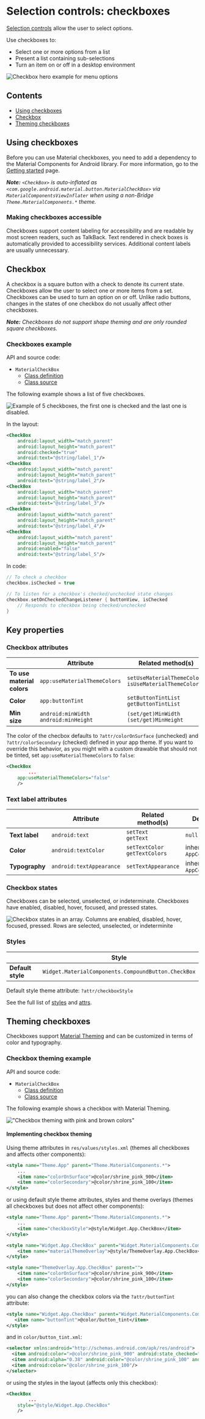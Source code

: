 <!--docs:
title: "Material selection controls: CheckBoxes"
layout: detail
section: components
excerpt: "Selection controls allow the user to select options."
iconId: checkbox
path: /catalog/checkboxes/
-->

# Selection controls: checkboxes

[Selection controls](https://material.io/components/selection-controls#usage)
allow the user to select options.

Use checkboxes to:

*   Select one or more options from a list
*   Present a list containing sub-selections
*   Turn an item on or off in a desktop environment

![Checkbox hero example for menu options](assets/checkbox/checkbox_hero.png)

## Contents

*   [Using checkboxes](#using-checkboxes)
*   [Checkbox](#checkbox)
*   [Theming checkboxes](#theming-checkboxes)

## Using checkboxes

Before you can use Material checkboxes, you need to add a dependency to the
Material Components for Android library. For more information, go to the
[Getting started](/material-components/material-components-android/blob/master/docs/getting-started.md)
page.

_**Note:** `<CheckBox>` is auto-inflated as
`<com.google.android.material.button.MaterialCheckBox>` via
`MaterialComponentsViewInflater` when using a non-Bridge
`Theme.MaterialComponents.*` theme._

### Making checkboxes accessible

Checkboxes support content labeling for accessibility and are readable by most
screen readers, such as TalkBack. Text rendered in check boxes is automatically
provided to accessibility services. Additional content labels are usually
unnecessary.

## Checkbox

A checkbox is a square button with a check to denote its current state.
Checkboxes allow the user to select one or more items from a set. Checkboxes can
be used to turn an option on or off. Unlike radio buttons, changes in the states
of one checkbox do not usually affect other checkboxes.

_**Note:** Checkboxes do not support shape theming and are only rounded square
checkboxes._

### Checkboxes example

API and source code:

*   `MaterialCheckBox`
    *   [Class definition](https://developer.android.com/reference/com/google/android/material/checkbox/MaterialCheckBox)
    *   [Class source](https://github.com/material-components/material-components-android/tree/master/lib/java/com/google/android/material/checkbox/MaterialCheckBox.java)

The following example shows a list of five checkboxes.

![Example of 5 checkboxes, the first one is checked and the last one is
disabled.](assets/checkbox/checkbox_example.png)

In the layout:

```xml
<CheckBox
    android:layout_width="match_parent"
    android:layout_height="match_parent"
    android:checked="true"
    android:text="@string/label_1"/>
<CheckBox
    android:layout_width="match_parent"
    android:layout_height="match_parent"
    android:text="@string/label_2"/>
<CheckBox
    android:layout_width="match_parent"
    android:layout_height="match_parent"
    android:text="@string/label_3"/>
<CheckBox
    android:layout_width="match_parent"
    android:layout_height="match_parent"
    android:text="@string/label_4"/>
<CheckBox
    android:layout_width="match_parent"
    android:layout_height="match_parent"
    android:enabled="false"
    android:text="@string/label_5"/>
```

In code:

```kt
// To check a checkbox
checkbox.isChecked = true

// To listen for a checkbox's checked/unchecked state changes
checkbox.setOnCheckedChangeListener { buttonView, isChecked
    // Responds to checkbox being checked/unchecked
}
```

## Key properties

### Checkbox attributes

&nbsp;                     | Attribute                                  | Related method(s)                                          | Default value
-------------------------- | ------------------------------------------ | ---------------------------------------------------------- | -------------
**To use material colors** | `app:useMaterialThemeColors`               | `setUseMaterialThemeColors`<br/>`isUseMaterialThemeColors` | `true` (ignored if `app:buttonTint` is set)
**Color**                  | `app:buttonTint`                           | `setButtonTintList`<br/>`getButtonTintList`                | `null`
**Min size**               | `android:minWidth`<br/>`android:minHeight` | `(set/get)MinWidth`<br/>`(set/get)MinHeight`               | `?attr/minTouchTargetSize`

The color of the checbox defaults to `?attr/colorOnSurface` (unchecked) and
`?attr/colorSecondary` (checked) defined in your app theme. If you want to
override this behavior, as you might with a custom drawable that should not be
tinted, set `app:useMaterialThemeColors` to `false`:

```xml
<CheckBox
        ...
    app:useMaterialThemeColors="false"
    />
```

### Text label attributes

&nbsp;         | Attribute                | Related method(s)                  | Default value
-------------- | ------------------------ | ---------------------------------- | -------------
**Text label** | `android:text`           | `setText`<br/>`getText`            | `null`
**Color**      | `android:textColor`      | `setTextColor`<br/>`getTextColors` | inherits from `AppCompatCheckBox`
**Typography** | `android:textAppearance` | `setTextAppearance`                | inherits from `AppCompatCheckBox`

### Checkbox states

Checkboxes can be selected, unselected, or indeterminate. Checkboxes have
enabled, disabled, hover, focused, and pressed states.

![Checkbox states in an array. Columns are enabled, disabled, hover, focused,
pressed. Rows are selected, unselected, or
indeterminite](assets/checkbox/checkbox_states.png)

### Styles

&nbsp;            | Style
----------------- | ---------------------------------------------------
**Default style** | `Widget.MaterialComponents.CompoundButton.CheckBox`

Default style theme attribute: `?attr/checkboxStyle`

See the full list of
[styles](https://github.com/material-components/material-components-android/tree/master/lib/java/com/google/android/material/checkbox/res/values/styles.xml)
and
[attrs](https://github.com/material-components/material-components-android/tree/master/lib/java/com/google/android/material/checkbox/res/values/attrs.xml).

## Theming checkboxes

Checkboxes support
[Material Theming](https://material.io/components/selection-controls#theming)
and can be customized in terms of color and typography.

### Checkbox theming example

API and source code:

*   `MaterialCheckBox`
    *   [Class definition](https://developer.android.com/reference/com/google/android/material/checkbox/MaterialCheckBox)
    *   [Class source](https://github.com/material-components/material-components-android/tree/master/lib/java/com/google/android/material/checkbox/MaterialCheckBox.java)

The following example shows a checkbox with Material Theming.

!["Checkbox theming with pink and brown colors"](assets/checkbox/checkbox_theming.png)

#### Implementing checkbox theming

Using theme attributes in `res/values/styles.xml` (themes all checkboxes and
affects other components):

```xml
<style name="Theme.App" parent="Theme.MaterialComponents.*">
    ...
    <item name="colorOnSurface">@color/shrine_pink_900</item>
    <item name="colorSecondary">@color/shrine_pink_100</item>
</style>

```

or using default style theme attributes, styles and theme overlays (themes all
checkboxes but does not affect other components):

```xml
<style name="Theme.App" parent="Theme.MaterialComponents.*">
    ...
    <item name="checkboxStyle">@style/Widget.App.CheckBox</item>
</style>

<style name="Widget.App.CheckBox" parent="Widget.MaterialComponents.CompoundButton.CheckBox">
    <item name="materialThemeOverlay">@style/ThemeOverlay.App.CheckBox</item>
</style>

<style name="ThemeOverlay.App.CheckBox" parent="">
    <item name="colorOnSurface">@color/shrine_pink_900</item>
    <item name="colorSecondary">@color/shrine_pink_100</item>
</style>
```

you can also change the checkbox colors via the `?attr/buttonTint` attribute:

```xml
<style name="Widget.App.CheckBox" parent="Widget.MaterialComponents.CompoundButton.CheckBox">
   <item name="buttonTint">@color/button_tint</item>
</style>
```

and in `color/button_tint.xml`:

```xml
<selector xmlns:android="http://schemas.android.com/apk/res/android">
  <item android:color=">@color/shrine_pink_900" android:state_checked="true"/>
  <item android:alpha="0.38" android:color="@color/shrine_pink_100" android:state_enabled="false"/>
  <item android:color="@color/shrine_pink_100"/>
</selector>
```

or using the styles in the layout (affects only this checkbox):

```xml
<CheckBox
        ...
    style="@style/Widget.App.CheckBox"
    />
```

